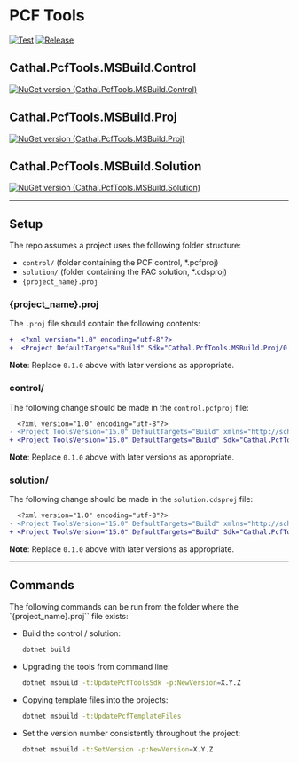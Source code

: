 # PCF Tools
[![Test](https://github.com/cathalnoonan/pcf-tools/actions/workflows/test.yml/badge.svg)](https://github.com/cathalnoonan/pcf-tools/actions/workflows/test.yml) [![Release](https://github.com/cathalnoonan/pcf-tools/actions/workflows/release.yml/badge.svg)](https://github.com/cathalnoonan/pcf-tools/actions/workflows/release.yml)

## Cathal.PcfTools.MSBuild.Control
[![NuGet version (Cathal.PcfTools.MSBuild.Control)](https://img.shields.io/nuget/v/Cathal.PcfTools.MSBuild.Control.svg?style=flat-square&label=NuGet:+Cathal.PcfTools.MSBuild.Control)](https://www.nuget.org/packages/Cathal.PcfTools.MSBuild.Control/)

## Cathal.PcfTools.MSBuild.Proj
[![NuGet version (Cathal.PcfTools.MSBuild.Proj)](https://img.shields.io/nuget/v/Cathal.PcfTools.MSBuild.Proj.svg?style=flat-square&label=NuGet:+Cathal.PcfTools.MSBuild.Proj)](https://www.nuget.org/packages/Cathal.PcfTools.MSBuild.Proj/)

## Cathal.PcfTools.MSBuild.Solution
[![NuGet version (Cathal.PcfTools.MSBuild.Solution)](https://img.shields.io/nuget/v/Cathal.PcfTools.MSBuild.Solution.svg?style=flat-square&label=NuGet:+Cathal.PcfTools.MSBuild.Solution)](https://www.nuget.org/packages/Cathal.PcfTools.MSBuild.Solution/)

---

## Setup

The repo assumes a project uses the following folder structure:
- `control/` (folder containing the PCF control, *.pcfproj)
- `solution/` (folder containing the PAC solution, *.cdsproj)
- `{project_name}.proj`

### {project_name}.proj

The `.proj` file should contain the following contents:

```diff
+  <?xml version="1.0" encoding="utf-8"?>
+  <Project DefaultTargets="Build" Sdk="Cathal.PcfTools.MSBuild.Proj/0.1.0" />
```

**Note**: Replace `0.1.0` above with later versions as appropriate.

### control/

The following change should be made in the `control.pcfproj` file:

```diff
  <?xml version="1.0" encoding="utf-8"?>
- <Project ToolsVersion="15.0" DefaultTargets="Build" xmlns="http://schemas.microsoft.com/developer/msbuild/2003">
+ <Project ToolsVersion="15.0" DefaultTargets="Build" Sdk="Cathal.PcfTools.MSBuild.Control/0.1.0">
```

**Note**: Replace `0.1.0` above with later versions as appropriate.

### solution/

The following change should be made in the `solution.cdsproj` file:

```diff
  <?xml version="1.0" encoding="utf-8"?>
- <Project ToolsVersion="15.0" DefaultTargets="Build" xmlns="http://schemas.microsoft.com/developer/msbuild/2003">
+ <Project ToolsVersion="15.0" DefaultTargets="Build" Sdk="Cathal.PcfTools.MSBuild.Solution/0.1.0">
```

**Note**: Replace `0.1.0` above with later versions as appropriate.

---

## Commands

The following commands can be run from the folder where the `{project_name}.proj`` file exists:

- Build the control / solution:
  ```bash
  dotnet build
  ```

- Upgrading the tools from command line:
  ```bash
  dotnet msbuild -t:UpdatePcfToolsSdk -p:NewVersion=X.Y.Z
  ```

- Copying template files into the projects:
  ```bash
  dotnet msbuild -t:UpdatePcfTemplateFiles
  ```

- Set the version number consistently throughout the project:
  ```bash
  dotnet msbuild -t:SetVersion -p:NewVersion=X.Y.Z
  ```
